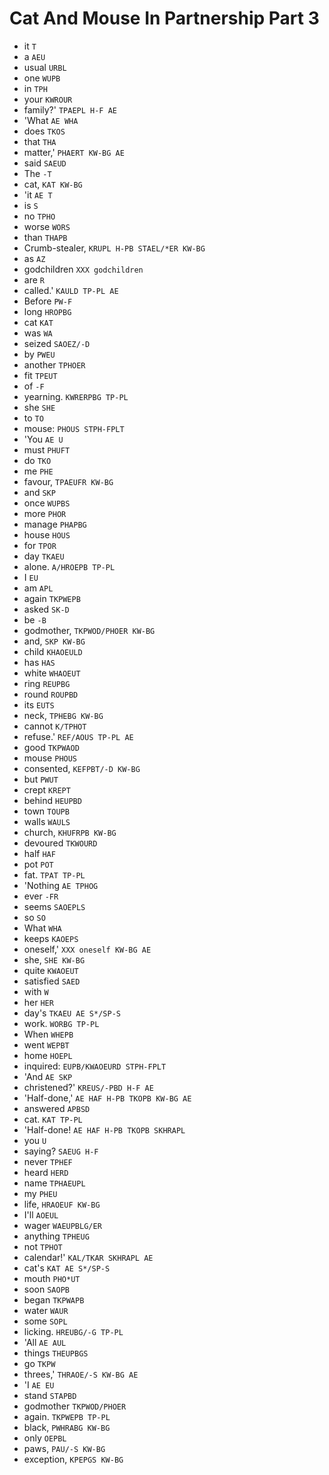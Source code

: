 # Cat And Mouse In Partnership Part 3

* it `T`
* a `AEU`
* usual `URBL`
* one `WUPB`
* in `TPH`
* your `KWROUR`
* family?' `TPAEPL H-F AE`
* 'What `AE WHA`
* does `TKOS`
* that `THA`
* matter,' `PHAERT KW-BG AE`
* said `SAEUD`
* The `-T`
* cat, `KAT KW-BG`
* 'it `AE T`
* is `S`
* no `TPHO`
* worse `WORS`
* than `THAPB`
* Crumb-stealer, `KRUPL H-PB STAEL/*ER KW-BG`
* as `AZ`
* godchildren `XXX godchildren`
* are `R`
* called.' `KAULD TP-PL AE`
* Before `PW-F`
* long `HROPBG`
* cat `KAT`
* was `WA`
* seized `SAOEZ/-D`
* by `PWEU`
* another `TPHOER`
* fit `TPEUT`
* of `-F`
* yearning. `KWRERPBG TP-PL`
* she `SHE`
* to `TO`
* mouse: `PHOUS STPH-FPLT`
* 'You `AE U`
* must `PHUFT`
* do `TKO`
* me `PHE`
* favour, `TPAEUFR KW-BG`
* and `SKP`
* once `WUPBS`
* more `PHOR`
* manage `PHAPBG`
* house `HOUS`
* for `TPOR`
* day `TKAEU`
* alone. `A/HROEPB TP-PL`
* I `EU`
* am `APL`
* again `TKPWEPB`
* asked `SK-D`
* be `-B`
* godmother, `TKPWOD/PHOER KW-BG`
* and, `SKP KW-BG`
* child `KHAOEULD`
* has `HAS`
* white `WHAOEUT`
* ring `REUPBG`
* round `ROUPBD`
* its `EUTS`
* neck, `TPHEBG KW-BG`
* cannot `K/TPHOT`
* refuse.' `REF/AOUS TP-PL AE`
* good `TKPWAOD`
* mouse `PHOUS`
* consented, `KEFPBT/-D KW-BG`
* but `PWUT`
* crept `KREPT`
* behind `HEUPBD`
* town `TOUPB`
* walls `WAULS`
* church, `KHUFRPB KW-BG`
* devoured `TKWOURD`
* half `HAF`
* pot `POT`
* fat. `TPAT TP-PL`
* 'Nothing `AE TPHOG`
* ever `-FR`
* seems `SAOEPLS`
* so `SO`
* What `WHA`
* keeps `KAOEPS`
* oneself,' `XXX oneself KW-BG AE`
* she, `SHE KW-BG`
* quite `KWAOEUT`
* satisfied `SAED`
* with `W`
* her `HER`
* day's `TKAEU AE S*/SP-S`
* work. `WORBG TP-PL`
* When `WHEPB`
* went `WEPBT`
* home `HOEPL`
* inquired: `EUPB/KWAOEURD STPH-FPLT`
* 'And `AE SKP`
* christened?' `KREUS/-PBD H-F AE`
* 'Half-done,' `AE HAF H-PB TKOPB KW-BG AE`
* answered `APBSD`
* cat. `KAT TP-PL`
* 'Half-done! `AE HAF H-PB TKOPB SKHRAPL`
* you `U`
* saying? `SAEUG H-F`
* never `TPHEF`
* heard `HERD`
* name `TPHAEUPL`
* my `PHEU`
* life, `HRAOEUF KW-BG`
* I'll `AOEUL`
* wager `WAEUPBLG/ER`
* anything `TPHEUG`
* not `TPHOT`
* calendar!' `KAL/TKAR SKHRAPL AE`
* cat's `KAT AE S*/SP-S`
* mouth `PHO*UT`
* soon `SAOPB`
* began `TKPWAPB`
* water `WAUR`
* some `SOPL`
* licking. `HREUBG/-G TP-PL`
* 'All `AE AUL`
* things `THEUPBGS`
* go `TKPW`
* threes,' `THRAOE/-S KW-BG AE`
* 'I `AE EU`
* stand `STAPBD`
* godmother `TKPWOD/PHOER`
* again. `TKPWEPB TP-PL`
* black, `PWHRABG KW-BG`
* only `OEPBL`
* paws, `PAU/-S KW-BG`
* exception, `KPEPGS KW-BG`
